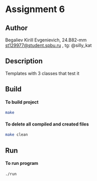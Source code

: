 # Assignment 6
## Author
Begaliev Kirill Evgenievich, 24.B82-mm <br>
st129977@student.spbu.ru , tg: @silly_kat
## Description
Templates with 3 classes that test it
## Build
#### To build project
```bash
make
```
#### To delete all compiled and created files 
```bash
make clean
```
## Run
#### To run program
```bash
./run
```
